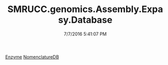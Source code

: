 ﻿---
title: SMRUCC.genomics.Assembly.Expasy.Database
date: 7/7/2016 5:41:07 PM
---

[Enzyme](T-SMRUCC.genomics.Assembly.Expasy.Database.Enzyme.html)
[NomenclatureDB](T-SMRUCC.genomics.Assembly.Expasy.Database.NomenclatureDB.html)
